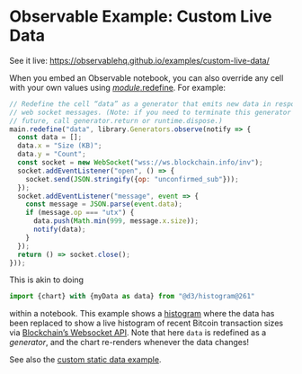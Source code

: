 # Observable Example: Custom Live Data

See it live: https://observablehq.github.io/examples/custom-live-data/

When you embed an Observable notebook, you can also override any cell with your own values using [*module*.redefine](https://github.com/observablehq/runtime/blob/master/README.md#module_redefine). For example:

```js
// Redefine the cell “data” as a generator that emits new data in response to
// web socket messages. (Note: if you need to terminate this generator in the
// future, call generator.return or runtime.dispose.)
main.redefine("data", library.Generators.observe(notify => {
  const data = [];
  data.x = "Size (KB)";
  data.y = "Count";
  const socket = new WebSocket("wss://ws.blockchain.info/inv");
  socket.addEventListener("open", () => {
    socket.send(JSON.stringify({op: "unconfirmed_sub"}));
  });
  socket.addEventListener("message", event => {
    const message = JSON.parse(event.data);
    if (message.op === "utx") {
      data.push(Math.min(999, message.x.size));
      notify(data);
    }
  });
  return () => socket.close();
}));
```

This is akin to doing

```js
import {chart} with {myData as data} from "@d3/histogram@261"
```

within a notebook. This example shows a [histogram](https://observablehq.com/@d3/histogram@261) where the data has been replaced to show a live histogram of recent Bitcoin transaction sizes via [Blockchain’s Websocket API](https://www.blockchain.com/api/api_websocket). Note that here `data` is redefined as a _generator_, and the chart re-renders whenever the data changes!

See also the [custom static data example](../custom-data/).
